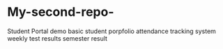 # My-second-repo-
Student Portal demo
basic student porpfolio
attendance tracking system
weekly test results
semester result
